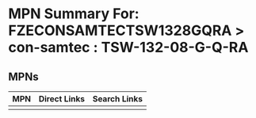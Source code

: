 



# MPN Summary For: FZECONSAMTECTSW1328GQRA > con-samtec : TSW-132-08-G-Q-RA

## MPNs
  

|MPN|Direct Links|Search Links|
| :--- | :--- | :--- |
||||
